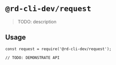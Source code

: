 # `@rd-cli-dev/request`

> TODO: description

## Usage

```
const request = require('@rd-cli-dev/request');

// TODO: DEMONSTRATE API
```
